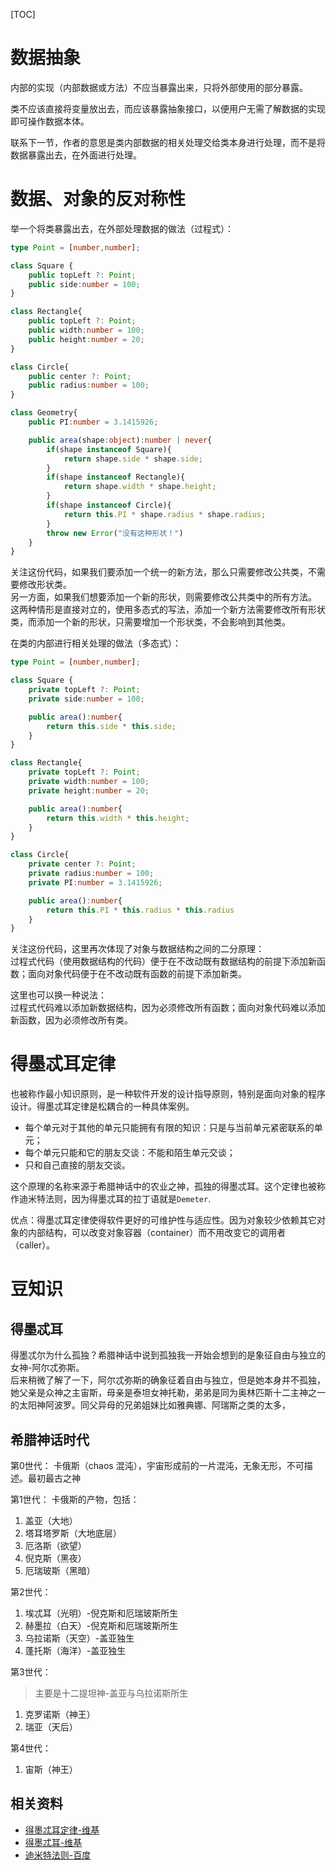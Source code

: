 [TOC]

# 数据抽象
内部的实现（内部数据或方法）不应当暴露出来，只将外部使用的部分暴露。

类不应该直接将变量放出去，而应该暴露抽象接口，以便用户无需了解数据的实现即可操作数据本体。

联系下一节，作者的意思是类内部数据的相关处理交给类本身进行处理，而不是将数据暴露出去，在外面进行处理。

# 数据、对象的反对称性
举一个将类暴露出去，在外部处理数据的做法（过程式）：
```ts
type Point = [number,number];

class Square {
    public topLeft ?: Point;
    public side:number = 100;
}

class Rectangle{
    public topLeft ?: Point;
    public width:number = 100;
    public height:number = 20;
}

class Circle{
    public center ?: Point;
    public radius:number = 100;
}

class Geometry{
    public PI:number = 3.1415926;

    public area(shape:object):number | never{
        if(shape instanceof Square){
            return shape.side * shape.side;
        }
        if(shape instanceof Rectangle){
            return shape.width * shape.height;
        }
        if(shape instanceof Circle){
            return this.PI * shape.radius * shape.radius;
        }
        throw new Error("没有这种形状！")
    }
}
```
关注这份代码，如果我们要添加一个统一的新方法，那么只需要修改公共类，不需要修改形状类。<br/>
另一方面，如果我们想要添加一个新的形状，则需要修改公共类中的所有方法。<br/>
这两种情形是直接对立的，使用多态式的写法，添加一个新方法需要修改所有形状类，而添加一个新的形状，只需要增加一个形状类，不会影响到其他类。

在类的内部进行相关处理的做法（多态式）：
```ts
type Point = [number,number];

class Square {
    private topLeft ?: Point;
    private side:number = 100;

    public area():number{
        return this.side * this.side;
    }
}

class Rectangle{
    private topLeft ?: Point;
    private width:number = 100;
    private height:number = 20;

    public area():number{
        return this.width * this.height;
    }
}

class Circle{
    private center ?: Point;
    private radius:number = 100;
    private PI:number = 3.1415926;

    public area():number{
        return this.PI * this.radius * this.radius
    }
}
```
关注这份代码，这里再次体现了对象与数据结构之间的二分原理：<br/>
过程式代码（使用数据结构的代码）便于在不改动既有数据结构的前提下添加新函数；面向对象代码便于在不改动既有函数的前提下添加新类。

这里也可以换一种说法：<br/>
过程式代码难以添加新数据结构，因为必须修改所有函数；面向对象代码难以添加新函数，因为必须修改所有类。

# 得墨忒耳定律
也被称作最小知识原则，是一种软件开发的设计指导原则，特别是面向对象的程序设计。得墨忒耳定律是松耦合的一种具体案例。
- 每个单元对于其他的单元只能拥有有限的知识：只是与当前单元紧密联系的单元；
- 每个单元只能和它的朋友交谈：不能和陌生单元交谈；
- 只和自己直接的朋友交谈。

这个原理的名称来源于希腊神话中的农业之神，孤独的得墨忒耳。这个定律也被称作迪米特法则，因为得墨忒耳的拉丁语就是`Demeter`.

优点：得墨忒耳定律使得软件更好的可维护性与适应性。因为对象较少依赖其它对象的内部结构，可以改变对象容器（container）而不用改变它的调用者（caller）。

# 豆知识
## 得墨忒耳
得墨忒尔为什么孤独？希腊神话中说到孤独我一开始会想到的是象征自由与独立的女神-阿尔忒弥斯。<br/>
后来稍微了解了一下，阿尔忒弥斯的确象征着自由与独立，但是她本身并不孤独，她父亲是众神之主宙斯，母亲是泰坦女神托勒，弟弟是同为奥林匹斯十二主神之一的太阳神阿波罗。同父异母的兄弟姐妹比如雅典娜、阿瑞斯之类的太多，

## 希腊神话时代
第0世代：
卡俄斯（chaos 混沌），宇宙形成前的一片混沌，无象无形，不可描述。最初最古之神

第1世代：
卡俄斯的产物，包括：
1. 盖亚（大地）
2. 塔耳塔罗斯（大地底层）
3. 厄洛斯（欲望）
4. 倪克斯（黑夜）
5. 厄瑞玻斯（黑暗）

第2世代：
1. 埃忒耳（光明）-倪克斯和厄瑞玻斯所生
2. 赫墨拉（白天）-倪克斯和厄瑞玻斯所生
3. 乌拉诺斯（天空）-盖亚独生
4. 蓬托斯（海洋）-盖亚独生

第3世代：
> 主要是十二提坦神-盖亚与乌拉诺斯所生
1. 克罗诺斯（神王）
2. 瑞亚（天后）

第4世代：
1. 宙斯（神王）

## 相关资料
- [得墨忒耳定律-维基](https://zh.wikipedia.org/wiki/%E5%BE%97%E5%A2%A8%E5%BF%92%E8%80%B3%E5%AE%9A%E5%BE%8B)
- [得墨忒耳-维基](https://zh.wikipedia.org/wiki/%E5%BE%97%E5%A2%A8%E5%BF%92%E8%80%B3)
- [迪米特法则-百度](https://baike.baidu.com/item/%E8%BF%AA%E7%B1%B3%E7%89%B9%E6%B3%95%E5%88%99)